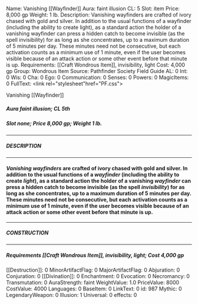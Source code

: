 Name: Vanishing [[Wayfinder]]
Aura: faint illusion
CL: 5
Slot: item
Price: 8,000 gp
Weight: 1 lb.
Description: Vanishing wayfinders are crafted of ivory chased with gold and silver. In addition to the usual functions of a wayfinder (including the ability to create light), as a standard action the holder of a vanishing wayfinder can press a hidden catch to become invisible (as the spell invisibility) for as long as she concentrates, up to a maximum duration of 5 minutes per day. These minutes need not be consecutive, but each activation counts as a minimum use of 1 minute, even if the user becomes visible because of an attack action or some other event before that minute is up.
Requirements: [[Craft Wondrous Item]], invisibility, light
Cost: 4,000 gp
Group: Wondrous Item
Source: Pathfinder Society Field Guide
AL: 0
Int: 0
Wis: 0
Cha: 0
Ego: 0
Communication: 0
Senses: 0
Powers: 0
MagicItems: 0
FullText: <link rel="stylesheet"href="PF.css"><div class="heading"><p class="alignleft">Vanishing [[Wayfinder]]</p><div style="clear: both;"></div></div><div><h5><b>Aura </b>faint illusion; <b>CL </b>5th</h5><h5><b>Slot </b>none; <b>Price </b>8,000 gp; <b>Weight </b>1 lb.</h5></div><hr/><div><h5><b>DESCRIPTION</b></h5></div><hr/><div><h4><p><i>Vanishing <i>wayfinder</i>s</i> are crafted of ivory chased with gold and silver. In addition to the usual functions of a <i>wayfinder</i> (including the ability to create <i>light</i>), as a standard action the holder of a vanishing <i>wayfinder</i> can press a hidden catch to become invisible (as the spell <i>invisibility</i>) for as long as she concentrates, up to a maximum duration of 5 minutes per day. These minutes need not be consecutive, but each activation counts as a minimum use of 1 minute, even if the user becomes visible because of an attack action or some other event before that minute is up.</p></h4></div><hr/><div><h5><b>CONSTRUCTION</b></h5></div><hr/><div><h5><b>Requirements </b>[[Craft Wondrous Item]], <i>invisibility</i>, <i>light</i>; <b>Cost </b>4,000 gp</h5></div>
[[Destruction]]: 0
MinorArtifactFlag: 0
MajorArtifactFlag: 0
Abjuration: 0
Conjuration: 0
[[Divination]]: 0
Enchantment: 0
Evocation: 0
Necromancy: 0
Transmutation: 0
AuraStrength: faint
WeightValue: 1.0
PriceValue: 8000
CostValue: 4000
Languages: 0
BaseItem: 0
LinkText: 0
id: 987
Mythic: 0
LegendaryWeapon: 0
Illusion: 1
Universal: 0
effects: 0
